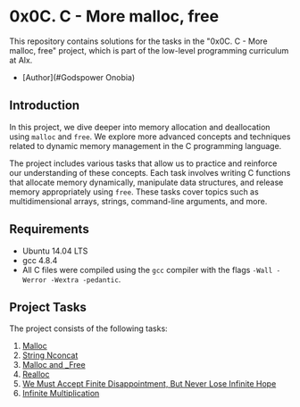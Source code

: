 # 0x0C. C - More malloc, free

This repository contains solutions for the tasks in the "0x0C. C - More malloc, free" project, which is part of the low-level programming curriculum at Alx.


- [Author](#Godspower Onobia)

## Introduction

In this project, we dive deeper into memory allocation and deallocation using `malloc` and `free`. We explore more advanced concepts and techniques related to dynamic memory management in the C programming language.

The project includes various tasks that allow us to practice and reinforce our understanding of these concepts. Each task involves writing C functions that allocate memory dynamically, manipulate data structures, and release memory appropriately using `free`. These tasks cover topics such as multidimensional arrays, strings, command-line arguments, and more.

## Requirements

- Ubuntu 14.04 LTS
- gcc 4.8.4
- All C files were compiled using the `gcc` compiler with the flags `-Wall -Werror -Wextra -pedantic`.

## Project Tasks

The project consists of the following tasks:

1. [Malloc](./0-malloc_checked.c)
2. [String Nconcat](./1-string_nconcat.c)
3. [Malloc and _Free](./2-calloc.c)
4. [Realloc](./3-array_range.c)
5. [We Must Accept Finite Disappointment, But Never Lose Infinite Hope](./100-realloc.c)
6. [Infinite Multiplication](./101-mul.c)
